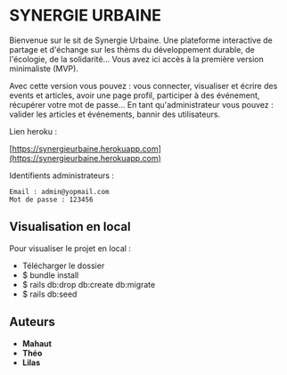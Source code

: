 # SYNERGIE URBAINE

Bienvenue sur le sit de Synergie Urbaine. Une plateforme interactive de partage et d'échange sur les thèms du développement durable, de l'écologie, de la solidarité...
Vous avez ici accès à la première version minimaliste (MVP).

Avec cette version vous pouvez : vous connecter, visualiser et écrire des events et articles, avoir une page profil, participer à des événement, récupérer votre mot de passe... 
En tant qu'administrateur vous pouvez : valider les articles et événements, bannir des utilisateurs.

Lien heroku :

[https://synergieurbaine.herokuapp.com](https://synergieurbaine.herokuapp.com)


Identifients administrateurs : 

```
Email : admin@yopmail.com
Mot de passe : 123456
```

## Visualisation en local

Pour visualiser le projet en local : 
- Télécharger le dossier
- $ bundle install
- $ rails db:drop db:create db:migrate 
- $ rails db:seed

## Auteurs

* **Mahaut** 
* **Théo** 
* **Lilas** 

